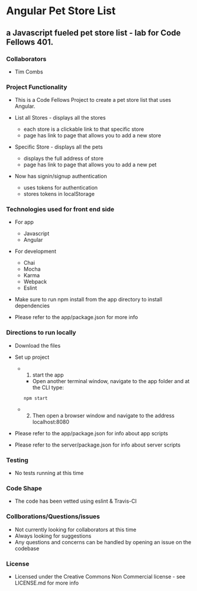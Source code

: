 # Angular Pet Store List
## a Javascript fueled pet store list - lab for Code Fellows 401.

### Collaborators
  - Tim Combs


### Project Functionality
  - This is a Code Fellows Project to create a pet store list that uses Angular.
  - List all Stores - displays all the stores
    - each store is a clickable link to that specific store
    - page has link to page that allows you to add a new store
  - Specific Store - displays all the pets
    - displays the full address of store
    - page has link to page that allows you to add a new pet
  
  - Now has signin/signup authentication
    - uses tokens for authentication
    - stores tokens in localStorage


### Technologies used for front end side
  - For app
    - Javascript
    - Angular

  - For development
    - Chai
    - Mocha
    - Karma
    - Webpack
    - Eslint

  - Make sure to run npm install from the app directory to install dependencies
  - Please refer to the app/package.json for more info


### Directions to run locally
  - Download the files
  - Set up project

    - 1) start the app
      - Open another terminal window, navigate to the app folder and at the CLI type: 
      ```
      npm start
      ```
    - 2) Then open a browser window and navigate to the address localhost:8080

  - Please refer to the app/package.json for info about app scripts
  - Please refer to the server/package.json for info about server scripts


### Testing

- No tests running at this time

### Code Shape
  - The code has been vetted using eslint & Travis-CI

### Collborations/Questions/issues
  - Not currently looking for collaborators at this time
  - Always looking for suggestions
  - Any questions and concerns can be handled by opening an issue on the codebase

### License
  - Licensed under the Creative Commons Non Commercial license - see LICENSE.md for more info
